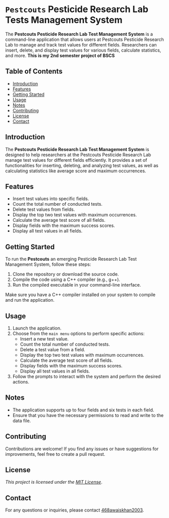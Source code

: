 # `Pestcouts` Pesticide Research Lab Tests Management System

The **Pestcouts Pesticide Research Lab Test Management System** is a command-line application that allows users at Pestcouts Pesticide Research Lab to manage and track test values for different fields. Researchers can insert, delete, and display test values for various fields, calculate statistics, and more. **This is my 2nd semester project of BSCS**

## Table of Contents

- [Introduction](#introduction)
- [Features](#features)
- [Getting Started](#getting-started)
- [Usage](#usage)
- [Notes](#notes)
- [Contributing](#contributing)
- [License](#license)
- [Contact](#contact)

## Introduction

The **Pestcouts Pesticide Research Lab Test Management System** is designed to help researchers at the Pestcouts Pesticide Research Lab manage test values for different fields efficiently. It provides a set of functionalities for inserting, deleting, and analyzing test values, as well as calculating statistics like average score and maximum occurrences.

## Features

- Insert test values into specific fields.
- Count the total number of conducted tests.
- Delete test values from fields.
- Display the top two test values with maximum occurrences.
- Calculate the average test score of all fields.
- Display fields with the maximum success scores.
- Display all test values in all fields.

## Getting Started

To run the **Pestcouts** an emerging Pesticide Research Lab Test Management System, follow these steps:

1. Clone the repository or download the source code.
2. Compile the code using a C++ compiler (e.g., g++).
3. Run the compiled executable in your command-line interface.

Make sure you have a C++ compiler installed on your system to compile and run the application.

## Usage

1. Launch the application.
2. Choose from the `main menu` options to perform specific actions:
   - Insert a new test value.
   - Count the total number of conducted tests.
   - Delete a test value from a field.
   - Display the top two test values with maximum occurrences.
   - Calculate the average test score of all fields.
   - Display fields with the maximum success scores.
   - Display all test values in all fields.
3. Follow the prompts to interact with the system and perform the desired actions.

## Notes

- The application supports up to four fields and six tests in each field.
- Ensure that you have the necessary permissions to read and write to the data file.

## Contributing

Contributions are welcome! If you find any issues or have suggestions for improvements, feel free to create a pull request.

## License

*This project is licensed under the [MIT License](https://choosealicense.com/licenses/mit/)*.

## Contact

For any questions or inquiries, please contact [468awaiskhan2003](https://github.com/468awaiskhan2003).

